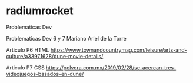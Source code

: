 # radiumrocket
Problematicas Dev

Problematicas Dev 6 y 7 Mariano Ariel de la Torre

Articulo P6 HTML https://www.townandcountrymag.com/leisure/arts-and-culture/a33971628/dune-movie-details/

Articulo P7 CSS https://polvora.com.mx/2019/02/28/se-acercan-tres-videojuegos-basados-en-dune/

